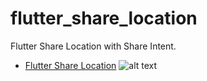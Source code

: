 # flutter_share_location

Flutter Share Location with Share Intent.


- [Flutter Share Location](https://rrtutors.com/tutorials/share-location-how-do-i-share-location-in-flutter)
![alt text](https://rrtutors.com/uploads/langpostimg/Share-location.png)
